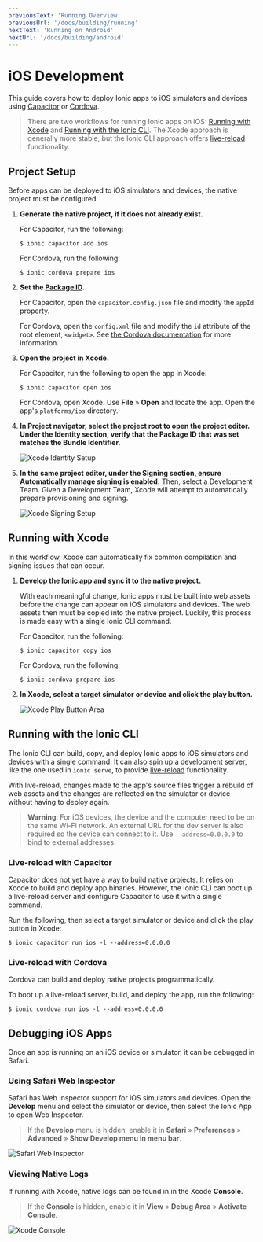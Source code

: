 ```yaml
---
previousText: 'Running Overview'
previousUrl: '/docs/building/running'
nextText: 'Running on Android'
nextUrl: '/docs/building/android'
---
```


# iOS Development

This guide covers how to deploy Ionic apps to iOS simulators and devices using [Capacitor](/docs/faq/glossary#capacitor) or [Cordova](/docs/faq/glossary#cordova).

> There are two workflows for running Ionic apps on iOS: [Running with Xcode](#running-with-xcode) and [Running with the Ionic CLI](#running-with-the-ionic-cli). The Xcode approach is generally more stable, but the Ionic CLI approach offers [live-reload](/docs/faq/glossary#livereload) functionality.

## Project Setup

Before apps can be deployed to iOS simulators and devices, the native project must be configured.

1. <strong>Generate the native project, if it does not already exist.</strong>

    For Capacitor, run the following:

    ```shell
    $ ionic capacitor add ios
    ```

    For Cordova, run the following:

    ```shell
    $ ionic cordova prepare ios
    ```

1. <strong>Set the [Package ID](/docs/faq/glossary#package-id).</strong>

    For Capacitor, open the `capacitor.config.json` file and modify the `appId` property.

    For Cordova, open the `config.xml` file and modify the `id` attribute of the root element, `<widget>`. See [the Cordova documentation](https://cordova.apache.org/docs/en/latest/config_ref/#widget) for more information.

1. <strong>Open the project in <b>Xcode</b>.</strong>

    For Capacitor, run the following to open the app in Xcode:

    ```shell
    $ ionic capacitor open ios
    ```

    For Cordova, open Xcode. Use **File** &raquo; **Open** and locate the app. Open the app's `platforms/ios` directory.

1. <strong>In <b>Project navigator</b>, select the project root to open the project editor. Under the **Identity** section, verify that the Package ID that was set matches the Bundle Identifier.</strong>

    ![Xcode Identity Setup](/docs/v4/assets/img/running/ios-xcode-identity-setup.png)

1. <strong>In the same project editor, under the <b>Signing</b> section, ensure <b>Automatically manage signing</b> is enabled.</strong> Then, select a Development Team. Given a Development Team, Xcode will attempt to automatically prepare provisioning and signing.

    ![Xcode Signing Setup](/docs/v4/assets/img/running/ios-xcode-signing-setup.png)

## Running with Xcode

In this workflow, Xcode can automatically fix common compilation and signing issues that can occur.

1. <strong>Develop the Ionic app and sync it to the native project.</strong>

    With each meaningful change, Ionic apps must be built into web assets before the change can appear on iOS simulators and devices. The web assets then must be copied into the native project. Luckily, this process is made easy with a single Ionic CLI command.

    For Capacitor, run the following:

    ```shell
    $ ionic capacitor copy ios
    ```

    For Cordova, run the following:

    ```shell
    $ ionic cordova prepare ios
    ```

1. <strong>In Xcode, select a target simulator or device and click the play button.</strong>

    ![Xcode Play Button Area](/docs/v4/assets/img/running/ios-xcode-play-button-area.png)

## Running with the Ionic CLI

The Ionic CLI can build, copy, and deploy Ionic apps to iOS simulators and devices with a single command. It can also spin up a development server, like the one used in `ionic serve`, to provide [live-reload](/docs/faq/glossary#livereload) functionality.

With live-reload, changes made to the app's source files trigger a rebuild of web assets and the changes are reflected on the simulator or device without having to deploy again.

> **Warning**: For iOS devices, the device and the computer need to be on the same Wi-Fi network. An external URL for the dev server is also required so the device can connect to it. Use `--address=0.0.0.0` to bind to external addresses.

### Live-reload with Capacitor

Capacitor does not yet have a way to build native projects. It relies on Xcode to build and deploy app binaries. However, the Ionic CLI can boot up a live-reload server and configure Capacitor to use it with a single command.

Run the following, then select a target simulator or device and click the play button in Xcode:

```shell
$ ionic capacitor run ios -l --address=0.0.0.0
```

### Live-reload with Cordova

Cordova can build and deploy native projects programmatically.

To boot up a live-reload server, build, and deploy the app, run the following:

```shell
$ ionic cordova run ios -l --address=0.0.0.0
```

## Debugging iOS Apps

Once an app is running on an iOS device or simulator, it can be debugged in Safari.

### Using Safari Web Inspector

Safari has Web Inspector support for iOS simulators and devices. Open the **Develop** menu and select the simulator or device, then select the Ionic App to open Web Inspector. 

> If the **Develop** menu is hidden, enable it in **Safari** &raquo; **Preferences** &raquo; **Advanced** &raquo; **Show Develop menu in menu bar**.

![Safari Web Inspector](/docs/v4/assets/img/running/ios-safari-web-inspector-timelines.png)

### Viewing Native Logs

If running with Xcode, native logs can be found in in the Xcode **Console**.

> If the **Console** is hidden, enable it in **View** &raquo; **Debug Area** &raquo; **Activate Console**.

![Xcode Console](/docs/v4/assets/img/running/ios-xcode-console.png)
